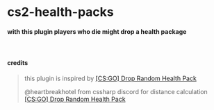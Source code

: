 # cs2-health-packs

#### with this plugin players who die might drop a health package

<br>

#### credits
> this plugin is inspired by [[CS:GO] Drop Random Health Pack](https://forums.alliedmods.net/showthread.php?t=193359)
> 
> @heartbreakhotel from cssharp discord for distance calculation
> [[CS:GO] Drop Random Health Pack](https://forums.alliedmods.net/showthread.php?t=193359)